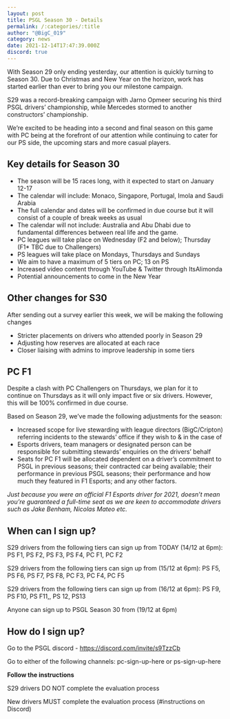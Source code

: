 ```yaml
---
layout: post
title: PSGL Season 30 - Details
permalink: /:categories/:title
author: "@BigC_019"
category: news
date: 2021-12-14T17:47:39.000Z
discord: true
---
```

With Season 29 only ending yesterday, our attention is quickly turning to Season 30. Due to Christmas and New Year on the horizon, work has started earlier than ever to bring you our milestone campaign. 

<!--more-->

S29 was a record-breaking campaign with Jarno Opmeer securing his third PSGL drivers’ championship, while Mercedes stormed to another constructors’ championship. 

We’re excited to be heading into a second and final season on this game with PC being at the forefront of our attention while continuing to cater for our PS side, the upcoming stars and more casual players. 

## **Key details for Season 30**

* The season will be 15 races long, with it expected to start on January 12-17
* The calendar will include: Monaco, Singapore, Portugal, Imola and Saudi Arabia
* The full calendar and dates will be confirmed in due course but it will consist of a couple of break weeks as usual
* The calendar will not include: Australia and Abu Dhabi due to fundamental differences between real life and the game. 
* PC leagues will take place on Wednesday (F2 and below); Thursday (F1* TBC due to Challengers)
* PS leagues will take place on Mondays, Thursdays and Sundays
* We aim to have a maximum of 5 tiers on PC; 13 on PS
* Increased video content through YouTube & Twitter through ItsAlimonda
* Potential announcements to come in the New Year

## **Other changes for S30**

After sending out a survey earlier this week, we will be making the following changes

* Stricter placements on drivers who attended poorly in Season 29
* Adjusting how reserves are allocated at each race
* Closer liaising with admins to improve leadership in some tiers

## **PC F1**

Despite a clash with PC Challengers on Thursdays, we plan for it to continue on Thursdays as it will only impact five or six drivers. However, this will be 100% confirmed in due course.

Based on Season 29, we’ve made the following adjustments for the season:

* Increased scope for live stewarding with league directors (BigC/Cripton) referring incidents to the stewards’ office if they wish to & in the case of 
* Esports drivers, team managers or designated person can be responsible for submitting stewards’ enquiries on the drivers’ behalf 
* Seats for PC F1 will be allocated dependent on a driver’s commitment to PSGL in previous seasons; their contracted car being available; their performance in previous PSGL seasons; their performance and how much they featured in F1 Esports; and any other factors. 

*Just because you were an official F1 Esports driver for 2021, doesn’t mean you’re guaranteed a full-time seat as we are keen to accommodate drivers such as Jake Benham, Nicolas Mateo etc.*

## When can I sign up?

S29 drivers from the following tiers can sign up from TODAY (14/12 at 6pm): PS F1, PS F2, PS F3, PS F4, PC F1, PC F2

S29 drivers from the following tiers can sign up from (15/12 at 6pm): PS F5, PS F6, PS F7, PS F8, PC F3, PC F4, PC F5

S29 drivers from the following tiers can sign up from (16/12 at 6pm): PS F9, PS F10, PS F11,, PS 12, PS13

Anyone can sign up to PSGL Season 30 from (19/12 at 6pm)

## How do I sign up?

Go to the PSGL discord - https://discord.com/invite/s9TzzCb

Go to either of the following channels: pc-sign-up-here or ps-sign-up-here

**Follow the instructions**

S29 drivers DO NOT complete the evaluation process 

New drivers MUST complete the evaluation process (#instructions on Discord)